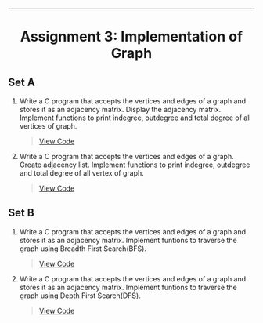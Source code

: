 ***
<h1 align = "center">Assignment 3: Implementation of Graph</h1>

<h2 align = "left">Set A</h2>

1. Write a C program that accepts the vertices and edges of a graph and stores it as an adjacency matrix. Display the adjacency matrix. Implement functions to print indegree, outdegree and total degree of all vertices of graph.
    > [View Code](Set-A/Q1)
2. Write a C program that accepts the vertices and edges of a graph. Create adjacency list. Implement functions to print indegree, outdegree and total degree of all vertex of graph.
    > [View Code](Set-A/Q2)

<h2 align = "left">Set B</h2>

1. Write a C program that accepts the vertices and edges of a graph and stores it as an adjacency matrix. Implement funtions to traverse the graph using Breadth First Search(BFS).
    > [View Code](Set-B/Q1)
2. Write a C program that accepts the vertices and edges of a graph and stores it as an adjacency matrix. Implement funtions to traverse the graph using Depth First Search(DFS).
    > [View Code](Set-B/Q2)
